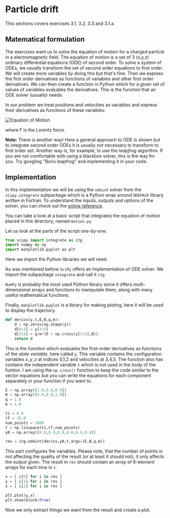 # Particle drift
This sections covers exercises 3.1, 3.2, 3.3 and 3.1.a.

## Matematical formulation

The exercises want us to solve the equation of motion for a charged particle in a electromagnetic field.
The equation of motion is a set of 3 (x,y,z) ordinary differential equations (ODE) of second order.
To solve a system of ODEs, we usually transform the set of second order equations to first order.
We will create more variables by doing this but that's fine.
Then we express the first order derivatives as functions of variables and other first order derivatives.
We can then create a function in Python which for a given set of values of variables evaluates the derivatives.
This is the function that an ODE solver (usually) needs.

In our problem we treat positions and velocities as variables and express their derivatives as functions of these variables:

![Equation of Motion](http%3A%2F%2Fmathurl.com%2Fy79nmta7)

where $F$ is the Lorentz force.

**Note:** There is another way! Here a general approach to ODE is shown but to integrate second order ODEs it is usually not necessary to transform to first order set. 
Another way is, for example, to use the *leapfrog* algorithm. 
If you are not comfortable with using a blackbox solver, this is the way for you. Try googling "Boris leapfrog" and implementing it in your code.

## Implementation
In this implementation we will be using the `odeint` solver from the `scipy.integrate` subpackage which is a Python wrap around `ODEPACK` library written in Fortran.
To understand the inputs, outputs and options of the solver, you can check out the [online reference](https://docs.scipy.org/doc/scipy-0.14.0/reference/generated/scipy.integrate.odeint.html).

You can take a look at a basic script that integrates the equation of motion placed in this directory, named `motion.py`

Let us look at the parts of the script one-by-one.
```python
from scipy import integrate as itg
import numpy as np
import matplotlib.pyplot as plt
```

Here we import the Python libraries we will need. 

As was mentioned before `SciPy` offers an implementation of ODE solver.
We import the subpackage `integrate` and call it `itg`.

`NumPy` is probably the most used Python library since it offers multi-dimensional arrays and functions to manipulate them, along with many useful mathematical functions.

Finally, `matplotlib.pyplot` is a library for making ploting, here it will be used to display the trajectory.

```python
def derivs(y,t,E,B,q,m):
    d = np.zeros(np.shape(y))
    d[0:3] = y[3:6]
    d[3:6] = q/m*(E + np.cross(y[3:6],B))
    return d
```

This is the function which evaluates the first-order derivatives as functions of the *state variable*, here called `y`.
This variable contains the configuration variables $x,y,z$ at indices 0,1,2 and velocities at 3,4,5.
The function also has contains the independent variable `t` which is not used in the body of the funtion.
I am using the `np.cross()` function to keep the code similar to the vector equations but you can write the equations for each component separately in your function if you want to.

```python
E = np.array([1.0,0.0,0.0])
B = np.array([0.0,0.0,1.0])
q = 1.0
m = 1.0

ti = 0.0
tf = 10.0
num_points = 1000
t = np.linspace(ti,tf,num_points)
y0 = np.array([0.0,0.0,0.0,0.0,0.0,0.0])

res = itg.odeint(derivs,y0,t,args=(E,B,q,m))
```
This part configures the variables.
Please note, that the number of points is not affecting the quality of the result (or at least it should not), it only affects the output given.
The result in `res` should contain an array of 6-element arrays for each time in `t`.

```python
x = [ i[0] for i in res ]
y = [ i[1] for i in res ]
z = [ i[2] for i in res ]

plt.plot(y,x)
plt.show(block=True)
```
Now we only extract things we want from the result and create a plot.










